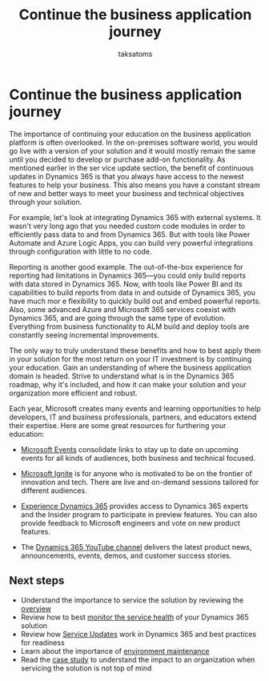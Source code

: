 ﻿---
title: Continue the business application journey
description: Understanding the importance of continuing to educate yourself in a SaaS platform such as Dynamics 365.  As new features and capabilities become available, use the resources available to maximize your investment in the Dynamics 365 platform. Read the case study to understand the importance of continuing to service the solution as application usage grows.
author: taksatoms
ms.author: tsato
ms.date: 03/08/2023
ms.topic: conceptual

---

# Continue the business application journey

The importance of continuing your education on the business application platform is often overlooked. In the on-premises software world, you would go live with a version of your solution and it would mostly remain the same until you decided to develop or purchase add-on functionality. As mentioned earlier in the ser vice update section, the benefit of continuous updates in Dynamics 365 is that you always have access to the newest features to help your business. This also means you have a constant stream of new and better ways to meet your business and technical objectives through your solution.

For example, let's look at integrating Dynamics 365 with external systems. It wasn't very long ago that you needed custom code modules in order to efficiently pass data to and from Dynamics 365. But with tools like Power Automate and Azure Logic Apps, you can build very powerful integrations through configuration with little to no code.

Reporting is another good example. The out-of-the-box experience for reporting had limitations in Dynamics 365—you could only build reports with data stored in Dynamics 365. Now, with tools like Power BI and its capabilities to build reports from data in and outside of Dynamics 365, you have much mor e flexibility to quickly build out and embed powerful reports. Also, some advanced Azure and Microsoft 365 services coexist with Dynamics 365, and are going through the same type of evolution. Everything from business functionality to ALM build and deploy tools are constantly seeing incremental improvements.

The only way to truly understand these benefits and how to best apply them in your solution for the most return on your IT investment is by continuing your education. Gain an understanding of where the business application domain is headed. Strive to understand what is in the Dynamics 365 roadmap, why it's included, and how it can make your solution and your organization more efficient and robust.

Each year, Microsoft creates many events and learning opportunities to help developers, IT and business professionals, partners, and educators extend their expertise. Here are some great resources for furthering your education:

- [Microsoft Events](https://www.microsoft.com/events/) consolidate links to stay up to date on upcoming events for all kinds of audiences, both business and technical focused.

<!-- -   [Microsoft Business Applications Summit](https://mymbas.microsoft.com/) helps you maximize on using business applications through live and on-demand recordings and discussions. -->

- [Microsoft Ignite](https://myignite.microsoft.com/home) is for anyone who is motivated to be on the frontier of innovation and tech. There are live and on-demand sessions tailored for different audiences.

- [Experience Dynamics 365](https://experience.dynamics.com/) provides access to Dynamics 365 experts and the Insider program to participate in preview features. You can also provide feedback to Microsoft engineers and vote on new product features.

- The [Dynamics 365 YouTube channel](https://www.youtube.com/channel/UCJGCg4rB3QSs8y_1FquelBQ) delivers the latest product news, announcements, events, demos, and customer success stories.

## Next steps

- Understand the importance to service the solution by reviewing the [overview](service-solution.md)
- Review how to best [monitor the service health](service-solution-monitor-service-health.md) of your Dynamics 365 solution
- Review how [Service Updates](service-solution-service-updates.md) work in Dynamics 365 and best practices for readiness 
- Learn about the importance of [environment maintenance](service-solution-environment-maintenance.md)
- Read the [case study](service-solution-case-study.md) to understand the impact to an organization when servicing the solution is not top of mind